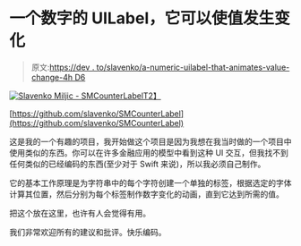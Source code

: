 # 一个数字的 UILabel，它可以使值发生变化

> 原文:[https://dev . to/slavenko/a-numeric-uilabel-that-animates-value-change-4h D6](https://dev.to/slavenko/a-numeric-uilabel-that-animates-value-change-4hd6)

[![Slavenko Miljic - SMCounterLabel](../Images/a8e93d9701374cb014336260483dd053.png)T2】](https://res.cloudinary.com/practicaldev/image/fetch/s--QBRsEyUG--/c_limit%2Cf_auto%2Cfl_progressive%2Cq_66%2Cw_880/https://raw.githubusercontent.com/slavenko/SMCounterLabel/master/animation.gif)

[https://github.com/slavenko/SMCounterLabel](https://github.com/slavenko/SMCounterLabel)

这是我的一个有趣的项目，我开始做这个项目是因为我想在我当时做的一个项目中使用类似的东西。你可以在许多金融应用的模型中看到这种 UI 交互，但我找不到任何类似的已经编码的东西(至少对于 Swift 来说)，所以我必须自己制作。

它的基本工作原理是为字符串中的每个字符创建一个单独的标签，根据选定的字体计算其位置，然后分别为每个标签制作数字变化的动画，直到它达到所需的值。

把这个放在这里，也许有人会觉得有用。

我们非常欢迎所有的建议和批评。快乐编码。